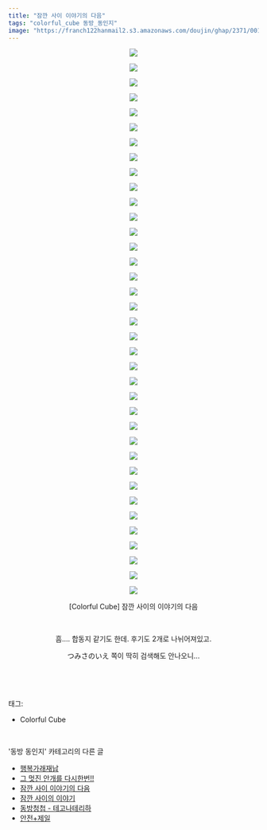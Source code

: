```yaml
---
title: "잠깐 사이 이야기의 다음"
tags: "colorful_cube 동방_동인지"
image: "https://franch122hanmail2.s3.amazonaws.com/doujin/ghap/2371/001.jpg"
---
```

<div class="article">
<p style="text-align: center; clear: none; float: none;"><img src="{{ site.imgserver6 }}/ghap/2371/001.jpg"/></p>
<p style="text-align: center; clear: none; float: none;"><img src="{{ site.imgserver6 }}/ghap/2371/002.jpg"/></p>
<p style="text-align: center; clear: none; float: none;"><img src="{{ site.imgserver6 }}/ghap/2371/003.jpg"/></p>
<p style="text-align: center; clear: none; float: none;"><img src="{{ site.imgserver6 }}/ghap/2371/004.jpg"/></p>
<p style="text-align: center; clear: none; float: none;"><img src="{{ site.imgserver6 }}/ghap/2371/005.jpg"/></p>
<p style="text-align: center; clear: none; float: none;"><img src="{{ site.imgserver6 }}/ghap/2371/006.jpg"/></p>
<p style="text-align: center; clear: none; float: none;"><img src="{{ site.imgserver6 }}/ghap/2371/007.jpg"/></p>
<p style="text-align: center; clear: none; float: none;"><img src="{{ site.imgserver6 }}/ghap/2371/008.jpg"/></p>
<p style="text-align: center; clear: none; float: none;"><img src="{{ site.imgserver6 }}/ghap/2371/009.jpg"/></p>
<p style="text-align: center; clear: none; float: none;"><img src="{{ site.imgserver6 }}/ghap/2371/010.jpg"/></p>
<p style="text-align: center; clear: none; float: none;"><img src="{{ site.imgserver6 }}/ghap/2371/011.jpg"/></p>
<p style="text-align: center; clear: none; float: none;"><img src="{{ site.imgserver6 }}/ghap/2371/012.jpg"/></p>
<p style="text-align: center; clear: none; float: none;"><img src="{{ site.imgserver6 }}/ghap/2371/013.jpg"/></p>
<p style="text-align: center; clear: none; float: none;"><img src="{{ site.imgserver6 }}/ghap/2371/014.jpg"/></p>
<p style="text-align: center; clear: none; float: none;"><img src="{{ site.imgserver6 }}/ghap/2371/015.jpg"/></p>
<p style="text-align: center; clear: none; float: none;"><img src="{{ site.imgserver6 }}/ghap/2371/016.jpg"/></p>
<p style="text-align: center; clear: none; float: none;"><img src="{{ site.imgserver6 }}/ghap/2371/017.jpg"/></p>
<p style="text-align: center; clear: none; float: none;"><img src="{{ site.imgserver6 }}/ghap/2371/018.jpg"/></p>
<p style="text-align: center; clear: none; float: none;"><img src="{{ site.imgserver6 }}/ghap/2371/019.jpg"/></p>
<p style="text-align: center; clear: none; float: none;"><img src="{{ site.imgserver6 }}/ghap/2371/020.jpg"/></p>
<p style="text-align: center; clear: none; float: none;"><img src="{{ site.imgserver6 }}/ghap/2371/021.jpg"/></p>
<p style="text-align: center; clear: none; float: none;"><img src="{{ site.imgserver6 }}/ghap/2371/022.jpg"/></p>
<p style="text-align: center; clear: none; float: none;"><img src="{{ site.imgserver6 }}/ghap/2371/023.jpg"/></p>
<p style="text-align: center; clear: none; float: none;"><img src="{{ site.imgserver6 }}/ghap/2371/024.jpg"/></p>
<p style="text-align: center; clear: none; float: none;"><img src="{{ site.imgserver6 }}/ghap/2371/025.jpg"/></p>
<p style="text-align: center; clear: none; float: none;"><img src="{{ site.imgserver6 }}/ghap/2371/026.jpg"/></p>
<p style="text-align: center; clear: none; float: none;"><img src="{{ site.imgserver6 }}/ghap/2371/027.jpg"/></p>
<p style="text-align: center; clear: none; float: none;"><img src="{{ site.imgserver6 }}/ghap/2371/028.jpg"/></p>
<p style="text-align: center; clear: none; float: none;"><img src="{{ site.imgserver6 }}/ghap/2371/029.jpg"/></p>
<p style="text-align: center; clear: none; float: none;"><img src="{{ site.imgserver6 }}/ghap/2371/030.jpg"/></p>
<p style="text-align: center; clear: none; float: none;"><img src="{{ site.imgserver6 }}/ghap/2371/031.jpg"/></p>
<p style="text-align: center; clear: none; float: none;"><img src="{{ site.imgserver6 }}/ghap/2371/032.jpg"/></p>
<p style="text-align: center; clear: none; float: none;"><img src="{{ site.imgserver6 }}/ghap/2371/033.jpg"/></p>
<p style="text-align: center; clear: none; float: none;"><img src="{{ site.imgserver6 }}/ghap/2371/034.jpg"/></p>
<p style="text-align: center; clear: none; float: none;"><img src="{{ site.imgserver6 }}/ghap/2371/035.jpg"/></p>
<p style="text-align: center; clear: none; float: none;"><img src="{{ site.imgserver6 }}/ghap/2371/036.jpg"/></p>
<p style="text-align: center; clear: none; float: none;"><img src="{{ site.imgserver6 }}/ghap/2371/037.jpg"/></p>
<p style="text-align: center; clear: none; float: none;">[Colorful Cube] 잠깐 사이의 이야기의 다음</p>
<p style="text-align: center; clear: none; float: none;"><br/></p>
<p style="text-align: center; clear: none; float: none;">흠.... 합동지 같기도 한데. 후기도 2개로 나뉘어져있고.</p>
<p style="text-align: center; clear: none; float: none;">つみさのいえ 쪽이 딱히 검색해도 안나오니...</p>
<p><br/></p>
</div><br/>
<div class="tagTrail">
<p>태그: </p>
<ul>
<li>Colorful Cube</li>
</ul>
</div><br/>
<div class="another">
<p>'동방 동인지' 카테고리의 다른 글</p>
<ul>
<li><a href="/ghap_2373">행복가래재납</a></li>
<li><a href="/ghap_2372">그 멋진 안개를 다시한번!!</a></li>
<li><a href="/ghap_2371">잠깐 사이 이야기의 다음</a></li>
<li><a href="/ghap_2370">잠깐 사이의 이야기</a></li>
<li><a href="/ghap_2368">동방청첩 - 테고나테리하</a></li>
<li><a href="/ghap_2367">안전+제일</a></li>
</ul>
</div><br/>
<div class="cb_module cb_fluid">
<div class="cb_wrt cb_profile">
</div><!-- commentList close -->
</div><br/>
